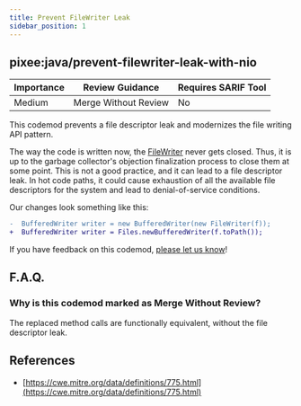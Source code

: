 ```yaml
---
title: Prevent FileWriter Leak
sidebar_position: 1
---
```


## pixee:java/prevent-filewriter-leak-with-nio

| Importance    | Review Guidance            | Requires SARIF Tool |
|---------------|----------------------------|---------------------|
| Medium        | Merge Without Review       | No                  |

This codemod prevents a file descriptor leak and modernizes the file writing API pattern.

The way the code is written now, the [FileWriter](https://docs.oracle.com/javase/8/docs/api/java/io/FileWriter.html) never gets closed. Thus, it is up to the garbage collector's objection finalization process to close them at some point. This is not a good practice, and it can lead to a file descriptor leak. In hot code paths, it could cause exhaustion of all the available file descriptors for the system and lead to denial-of-service conditions.

Our changes look something like this:

```diff
-  BufferedWriter writer = new BufferedWriter(new FileWriter(f));
+  BufferedWriter writer = Files.newBufferedWriter(f.toPath());
```

If you have feedback on this codemod, [please let us know](mailto:feedback@pixee.ai)!

## F.A.Q.

### Why is this codemod marked as Merge Without Review?

The replaced method calls are functionally equivalent, without the file descriptor leak.

## References
 * [https://cwe.mitre.org/data/definitions/775.html](https://cwe.mitre.org/data/definitions/775.html)

